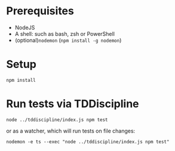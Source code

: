 # Prerequisites
- NodeJS
- A shell: such as bash, zsh or PowerShell
- (optional)`nodemon` (`npm install -g nodemon`)

# Setup
```
npm install
```

# Run tests via TDDiscipline

```
node ../tddiscipline/index.js npm test
```
or as a watcher, which will run tests on file changes:
```
nodemon -e ts --exec "node ../tddiscipline/index.js npm test"
```
